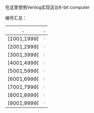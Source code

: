 在这里使用Verilog实现这台8-bit computer  

编号汇总：  

.              | .                  |
 ------------- | ------------------ |
[1001,1999]    | ·                  |
[2001,2999]    | ·                  |
[3001,3999]    | ·                  |
[4001,4999]    | ·                  |
[5001,5999]    | ·                  |
[6001,6999]    | ·                  |
[7001,7999]    | ·                  |
[8001,8999]    | ·                  |
[9001,9999]    | ·                  |
